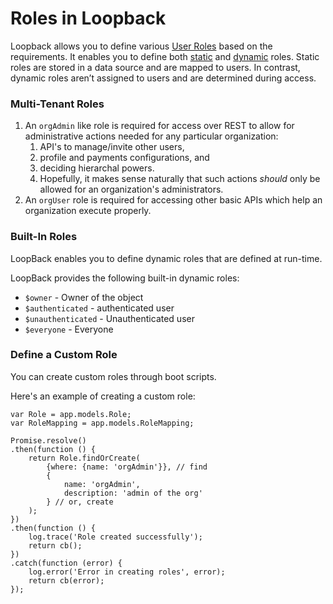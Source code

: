 # Roles in Loopback
Loopback allows you to define various [User Roles](https://loopback.io/doc/en/lb3/Defining-and-using-roles.html) based on the requirements. It enables you to define both [static](https://loopback.io/doc/en/lb3/Defining-and-using-roles.html#static-roles) and [dynamic](https://loopback.io/doc/en/lb3/Defining-and-using-roles.html#dynamic-roles) roles. Static roles are stored in a data source and are mapped to users. In contrast, dynamic roles aren’t assigned to users and are determined during access.


### Multi-Tenant Roles 
1. An `orgAdmin` like role is required for access over REST to allow for administrative actions needed for any particular organization:
    1. API's to manage/invite other users,
    2. profile and payments configurations, and
    3. deciding hierarchal powers.
    4. Hopefully, it makes sense naturally that such actions *should* only be allowed for an organization's administrators.
2. An `orgUser` role is required for accessing other basic APIs which help an organization execute properly.

### Built-In Roles
LoopBack enables you to define dynamic roles that are defined at run-time. 

LoopBack provides the following built-in dynamic roles:
- `$owner` - Owner of the object
- `$authenticated` - authenticated user
- `$unauthenticated` - Unauthenticated user
- `$everyone` - Everyone

### Define a Custom Role
You can create custom roles through boot scripts.

Here's an example of creating a custom role:

```
var Role = app.models.Role;
var RoleMapping = app.models.RoleMapping;

Promise.resolve()
.then(function () {
    return Role.findOrCreate(
        {where: {name: 'orgAdmin'}}, // find
        {
            name: 'orgAdmin',
            description: 'admin of the org'
        } // or, create
    );
})
.then(function () {
    log.trace('Role created successfully');
    return cb();
})
.catch(function (error) {
    log.error('Error in creating roles', error);
    return cb(error);
});
```
